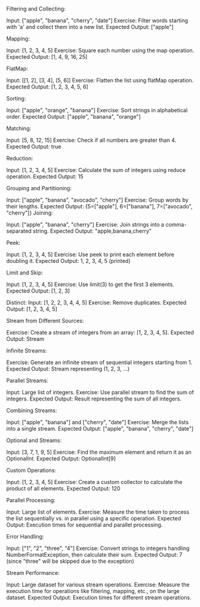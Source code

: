 Filtering and Collecting:

Input: ["apple", "banana", "cherry", "date"]
Exercise: Filter words starting with 'a' and collect them 
into a new list.
Expected Output: ["apple"]

Mapping:

Input: [1, 2, 3, 4, 5]
Exercise: Square each number using the map operation.
Expected Output: [1, 4, 9, 16, 25]

FlatMap:

Input: [[1, 2], [3, 4], [5, 6]]
Exercise: Flatten the list using flatMap operation.
Expected Output: [1, 2, 3, 4, 5, 6]

Sorting:

Input: ["apple", "orange", "banana"]
Exercise: Sort strings in alphabetical order.
Expected Output: ["apple", "banana", "orange"]

Matching:

Input: [5, 8, 12, 15]
Exercise: Check if all numbers are greater than 4.
Expected Output: true

Reduction:

Input: [1, 2, 3, 4, 5]
Exercise: Calculate the sum of integers using reduce 
operation.
Expected Output: 15

Grouping and Partitioning:

Input: ["apple", "banana", "avocado", "cherry"]
Exercise: Group words by their lengths.
Expected Output: {5=["apple"], 6=["banana"], 7=["avocado", "cherry"]}
Joining:

Input: ["apple", "banana", "cherry"]
Exercise: Join strings into a comma-separated string.
Expected Output: "apple,banana,cherry"

Peek:

Input: [1, 2, 3, 4, 5]
Exercise: Use peek to print each element before doubling it.
Expected Output: 1, 2, 3, 4, 5 (printed)

Limit and Skip:

Input: [1, 2, 3, 4, 5]
Exercise: Use limit(3) to get the first 3 elements.
Expected Output: [1, 2, 3]

Distinct:
Input: [1, 2, 2, 3, 4, 4, 5]
Exercise: Remove duplicates.
Expected Output: [1, 2, 3, 4, 5]

Stream from Different Sources:

Exercise: Create a stream of integers from an array: [1, 2, 3, 4, 5].
Expected Output: Stream<Integer>

Infinite Streams:

Exercise: Generate an infinite stream of sequential integers starting from 1.
Expected Output: Stream<Integer> representing (1, 2, 3, ...)

Parallel Streams:

Input: Large list of integers.
Exercise: Use parallel stream to find the sum of integers.
Expected Output: Result representing the sum of all integers.

Combining Streams:

Input: ["apple", "banana"] and ["cherry", "date"]
Exercise: Merge the lists into a single stream.
Expected Output: ["apple", "banana", "cherry", "date"]

Optional and Streams:

Input: [3, 7, 1, 9, 5]
Exercise: Find the maximum element and return it as an OptionalInt.
Expected Output: OptionalInt[9]

Custom Operations:

Input: [1, 2, 3, 4, 5]
Exercise: Create a custom collector to calculate the product of all elements.
Expected Output: 120

Parallel Processing:

Input: Large list of elements.
Exercise: Measure the time taken to process the list sequentially vs. in parallel using a specific operation.
Expected Output: Execution times for sequential and parallel processing.

Error Handling:

Input: ["1", "2", "three", "4"]
Exercise: Convert strings to integers handling NumberFormatException, then calculate their sum.
Expected Output: 7 (since "three" will be skipped due to the exception)

Stream Performance:

Input: Large dataset for various stream operations.
Exercise: Measure the execution time for operations like filtering, mapping, etc., on the large dataset.
Expected Output: Execution times for different stream operations.